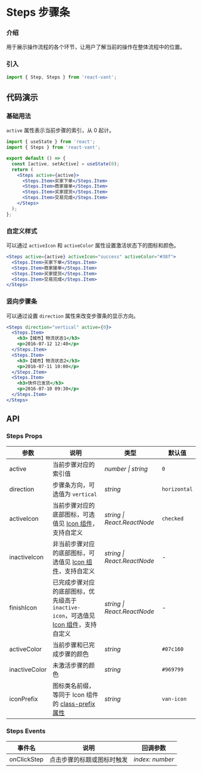 # Steps 步骤条

### 介绍

用于展示操作流程的各个环节，让用户了解当前的操作在整体流程中的位置。

### 引入

```js
import { Step, Steps } from 'react-vant';
```

## 代码演示

### 基础用法

`active` 属性表示当前步骤的索引，从 0 起计。

```jsx
import { useState } from 'react';
import { Steps } from 'react-vant';

export default () => {
  const [active, setActive] = useState(0);
  return (
    <Steps active={active}>
      <Steps.Item>买家下单</Steps.Item>
      <Steps.Item>商家接单</Steps.Item>
      <Steps.Item>买家提货</Steps.Item>
      <Steps.Item>交易完成</Steps.Item>
    </Steps>
  );
};
```

### 自定义样式

可以通过 `activeIcon` 和 `activeColor` 属性设置激活状态下的图标和颜色。

```jsx
<Steps active={active} activeIcon="success" activeColor="#38f">
  <Steps.Item>买家下单</Steps.Item>
  <Steps.Item>商家接单</Steps.Item>
  <Steps.Item>买家提货</Steps.Item>
  <Steps.Item>交易完成</Steps.Item>
</Steps>
```

### 竖向步骤条

可以通过设置 `direction` 属性来改变步骤条的显示方向。

```jsx
<Steps direction="vertical" active={0}>
  <Steps.Item>
    <h3>【城市】物流状态1</h3>
    <p>2016-07-12 12:40</p>
  </Steps.Item>
  <Steps.Item>
    <h3>【城市】物流状态2</h3>
    <p>2016-07-11 10:00</p>
  </Steps.Item>
  <Steps.Item>
    <h3>快件已发货</h3>
    <p>2016-07-10 09:30</p>
  </Steps.Item>
</Steps>
```

## API

### Steps Props

| 参数 | 说明 | 类型 | 默认值 |
| --- | --- | --- | --- |
| active | 当前步骤对应的索引值 | _number \| string_ | `0` |
| direction | 步骤条方向，可选值为 `vertical` | _string_ | `horizontal` |
| activeIcon | 当前步骤对应的底部图标，可选值见 [Icon 组件](#/zh-CN/icon)，支持自定义 | _string \| React.ReactNode_ | `checked` |
| inactiveIcon | 非当前步骤对应的底部图标，可选值见 [Icon 组件](#/zh-CN/icon)，支持自定义 | _string \| React.ReactNode_ | - |
| finishIcon | 已完成步骤对应的底部图标，优先级高于 `inactive-icon`，可选值见 [Icon 组件](#/zh-CN/icon)，支持自定义 | _string \| React.ReactNode_ | - |
| activeColor | 当前步骤和已完成步骤的颜色 | _string_ | `#07c160` |
| inactiveColor | 未激活步骤的颜色 | _string_ | `#969799` |
| iconPrefix | 图标类名前缀，等同于 Icon 组件的 [class-prefix 属性](#/zh-CN/icon#props) | _string_ | `van-icon` |

### Steps Events

| 事件名      | 说明                       | 回调参数        |
| ----------- | -------------------------- | --------------- |
| onClickStep | 点击步骤的标题或图标时触发 | _index: number_ |
